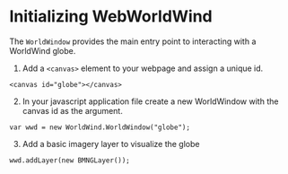 <style>
    iframe {
        width: 100 vw;
        height: 700px;
    }    
</style>
# Initializing WebWorldWind

The `WorldWindow` provides the main entry point to interacting with a WorldWind globe.

1. Add a `<canvas>` element to your webpage and assign a unique id.

```
<canvas id="globe"></canvas>
```

2. In your javascript application file create a new WorldWindow with the canvas id as the argument.

```
var wwd = new WorldWind.WorldWindow("globe");
```

3. Add a basic imagery layer to visualize the globe

```
wwd.addLayer(new BMNGLayer());
```

<script async src="//jsfiddle.net/hjatdgbz/embed/"></script>